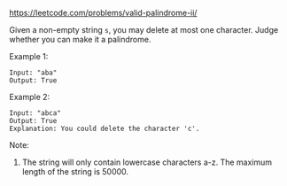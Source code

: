https://leetcode.com/problems/valid-palindrome-ii/

Given a non-empty string `s`, you may delete at most one character. Judge whether you can make it a palindrome.

Example 1:
```
Input: "aba"
Output: True
```
Example 2:
```
Input: "abca"
Output: True
Explanation: You could delete the character 'c'.
```
Note:

1.  The string will only contain lowercase characters a-z. The maximum length of the string is 50000.